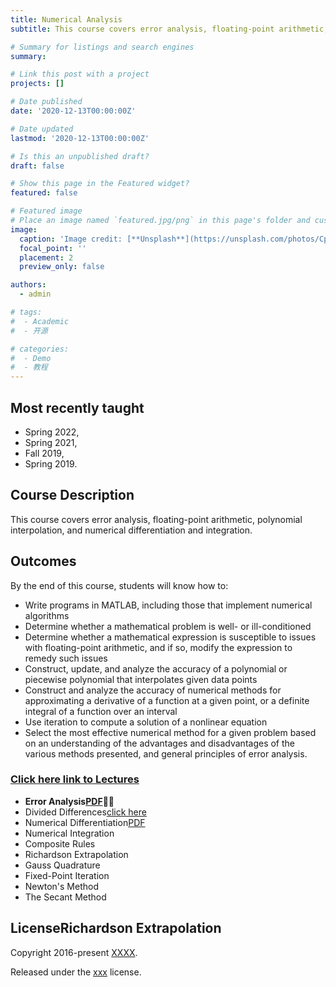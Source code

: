 ```yaml
---
title: Numerical Analysis
subtitle: This course covers error analysis, floating-point arithmetic, polynomial interpolation, and numerical differentiation and integration.

# Summary for listings and search engines
summary: 

# Link this post with a project
projects: []

# Date published
date: '2020-12-13T00:00:00Z'

# Date updated
lastmod: '2020-12-13T00:00:00Z'

# Is this an unpublished draft?
draft: false

# Show this page in the Featured widget?
featured: false

# Featured image
# Place an image named `featured.jpg/png` in this page's folder and customize its options here.
image:
  caption: 'Image credit: [**Unsplash**](https://unsplash.com/photos/CpkOjOcXdUY)'
  focal_point: ''
  placement: 2
  preview_only: false

authors:
  - admin

# tags:
#  - Academic
#  - 开源

# categories:
#  - Demo
#  - 教程
---
```


## Most recently taught
- Spring 2022,
- Spring 2021,
- Fall 2019,
- Spring 2019.

## Course Description

This course covers error analysis, floating-point arithmetic, polynomial interpolation, and numerical differentiation and integration.



## Outcomes
By the end of this course, students will know how to:
- Write programs in MATLAB, including those that implement numerical algorithms
- Determine whether a mathematical problem is well- or ill-conditioned
- Determine whether a mathematical expression is susceptible to issues with floating-point arithmetic, and if so, modify the expression to remedy such issues
- Construct, update, and analyze the accuracy of a polynomial or piecewise polynomial that interpolates given data points
- Construct and analyze the accuracy of numerical methods for approximating a derivative of a function at a given point, or a definite integral of a function over an interval
- Use iteration to compute a solution of a nonlinear equation
- Select the most effective numerical method for a given problem based on an understanding of the advantages and disadvantages of the various methods presented, and general principles of error analysis.



### [Click here link to Lectures](https://lxy.nau.edu.cn/_s26/2021/1029/c1039a87015/page.psp)

- **Error Analysis[PDF](https://lxy.nau.edu.cn/_s26/2021/1029/c1039a87015/page.psp)🦄✨**
- Divided Differences[click here](https://lxy.nau.edu.cn/_s26/2021/1029/c1039a87015/page.psp)
- Numerical Differentiation[PDF](https://lxy.nau.edu.cn/_s26/2021/1029/c1039a87015/page.psp)
- Numerical Integration
- Composite Rules
- Richardson Extrapolation
- Gauss Quadrature
- Fixed-Point Iteration
- Newton's Method
- The Secant Method
## LicenseRichardson Extrapolation

Copyright 2016-present [XXXX](https://lxy.nau.edu.cn/_s26/2021/1029/c1039a87015/page.psp).

Released under the [xxx](https://lxy.nau.edu.cn/_s26/2021/1029/c1039a87015/page.psp) license.
